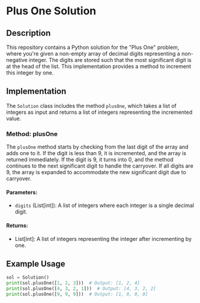 # Plus One Solution

## Description
This repository contains a Python solution for the "Plus One" problem, where you're given a non-empty array of decimal digits representing a non-negative integer. The digits are stored such that the most significant digit is at the head of the list. This implementation provides a method to increment this integer by one.

## Implementation
The `Solution` class includes the method `plusOne`, which takes a list of integers as input and returns a list of integers representing the incremented value.

### Method: plusOne
The `plusOne` method starts by checking from the last digit of the array and adds one to it. If the digit is less than 9, it is incremented, and the array is returned immediately. If the digit is 9, it turns into 0, and the method continues to the next significant digit to handle the carryover. If all digits are 9, the array is expanded to accommodate the new significant digit due to carryover.

#### Parameters:
- `digits` (List[int]): A list of integers where each integer is a single decimal digit.

#### Returns:
- List[int]: A list of integers representing the integer after incrementing by one.

## Example Usage
```python
sol = Solution()
print(sol.plusOne([1, 2, 3]))  # Output: [1, 2, 4]
print(sol.plusOne([4, 3, 2, 1]))  # Output: [4, 3, 2, 2]
print(sol.plusOne([9, 9, 9]))  # Output: [1, 0, 0, 0]
